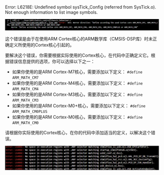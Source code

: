 Error: L6218E: Undefined symbol sysTick_Config (referred from SysTick.o).
Not enough information to list image symbols.

<img src="./STM32报错汇总.assets\image-20240104233426079.png" alt="image-20240104233426079" style="zoom:150%;" />

这个错误是由于在使用ARM Cortex核心的ARM数学库（CMSIS-DSP库）时未正确定义所使用的Cortex核心引起的。

要解决这个错误，你需要根据实际使用的Cortex核心，在代码中正确定义它。根据错误信息提供的选项，你可以选择以下之一：

- 如果你使用的是ARM Cortex-M7核心，需要添加以下定义： `#define ARM_MATH_CM7`
- 如果你使用的是ARM Cortex-M4核心，需要添加以下定义： `#define ARM_MATH_CM4`
- 如果你使用的是ARM Cortex-M3核心，需要添加以下定义： `#define ARM_MATH_CM3`
- 如果你使用的是ARM Cortex-M0+核心，需要添加以下定义： `#define ARM_MATH_CM0PLUS`
- 如果你使用的是ARM Cortex-M0核心，需要添加以下定义： `#define ARM_MATH_CM0`

请根据你实际使用的Cortex核心，在你的代码中添加适当的定义，以解决这个错误。

![image-20250504174248227](./assets/image-20250504174248227.png)